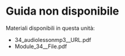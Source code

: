 # Guida non disponibile

Materiali disponibili in questa unità:

- 34_audiolessonmp3__URL.pdf
- Module_34__File.pdf